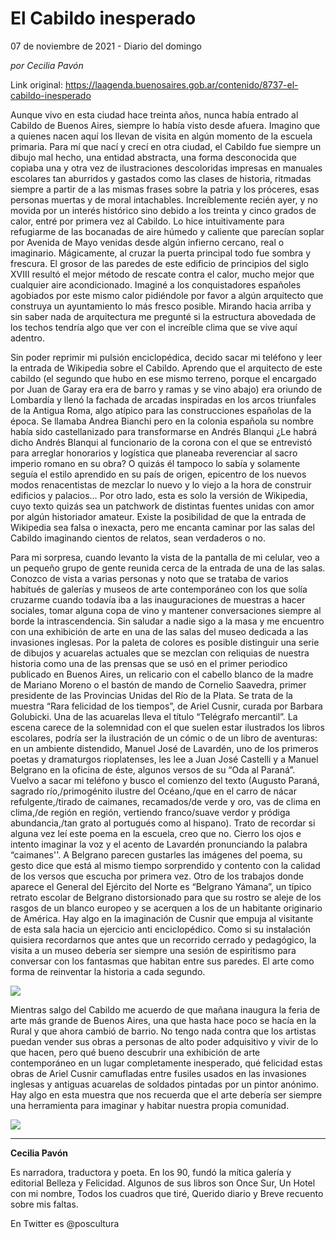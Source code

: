 # El Cabildo inesperado



07 de noviembre de 2021 - Diario del domingo

_por Cecilia Pavón_

Link original: https://laagenda.buenosaires.gob.ar/contenido/8737-el-cabildo-inesperado



Aunque vivo en esta ciudad hace treinta años, nunca había entrado al Cabildo de Buenos Aires, siempre lo había visto desde afuera. Imagino que a quienes nacen aquí los llevan de visita en algún momento de la escuela primaria. Para mí que nací y crecí en otra ciudad, el Cabildo fue siempre un dibujo mal hecho, una entidad abstracta, una forma desconocida que copiaba una y otra vez de ilustraciones descoloridas impresas en manuales escolares tan aburridos y gastados como las clases de historia, ritmadas siempre a partir de a las mismas frases sobre la patria y los próceres, esas personas muertas y de moral intachables. Increíblemente recién ayer, y no movida por un interés histórico sino debido a los treinta y cinco grados de calor, entré por primera vez al Cabildo. Lo hice intuitivamente para refugiarme de las bocanadas de aire húmedo y caliente que parecían soplar por Avenida de Mayo venidas desde algún infierno cercano, real o imaginario. Mágicamente, al cruzar la puerta principal todo fue sombra y frescura. El grosor de las paredes de este edificio de principios del siglo XVIII resultó el mejor método de rescate contra el calor, mucho mejor que cualquier aire acondicionado. Imaginé a los conquistadores españoles agobiados por este mismo calor pidiéndole por favor a algún arquitecto que construya un ayuntamiento lo más fresco posible. Mirando hacia arriba y sin saber nada de arquitectura me pregunté si la estructura abovedada de los techos tendría algo que ver con el increíble clima que se vive aquí adentro.




Sin poder reprimir mi pulsión enciclopédica, decido sacar mi teléfono y leer la entrada de Wikipedia sobre el Cabildo. Aprendo que el arquitecto de este cabildo (el segundo que hubo en ese mismo terreno, porque el encargado por Juan de Garay era era de barro y ramas y se vino abajo) era oriundo de Lombardía y llenó la fachada de arcadas inspiradas en los arcos triunfales de la Antigua Roma, algo atípico para las construcciones españolas de la época. Se llamaba Andrea Bianchi pero en la colonia española su nombre había sido castellanizado para transformarse en Andrés Blanqui ¿Le habrá dicho Andrés Blanqui al funcionario de la corona con el que se entrevistó para arreglar honorarios y logística que planeaba reverenciar al sacro imperio romano en su obra? O quizás él tampoco lo sabía y solamente seguía el estilo aprendido en su país de origen, epicentro de los nuevos modos renacentistas de mezclar lo nuevo y lo viejo a la hora de construir edificios y palacios… Por otro lado, esta es solo la versión de Wikipedia, cuyo texto quizás sea un patchwork de distintas fuentes unidas con amor por algún historiador amateur. Existe la posibilidad de que la entrada de Wikipedia sea falsa o inexacta, pero me encanta caminar por las salas del Cabildo imaginando cientos de relatos, sean verdaderos o no.




Para mi sorpresa, cuando levanto la vista de la pantalla de mi celular, veo a un pequeño grupo de gente reunida cerca de la entrada de una de las salas. Conozco de vista a varias personas y noto que se trataba de varios habitués de galerías y museos de arte contemporáneo con los que solía cruzarme cuando todavía iba a las inauguraciones de muestras a hacer sociales, tomar alguna copa de vino y mantener conversaciones siempre al borde la intrascendencia. Sin saludar a nadie sigo a la masa y me encuentro con una exhibición de arte en una de las salas del museo dedicada a las invasiones inglesas. Por la paleta de colores es posible distinguir una serie de dibujos y acuarelas actuales que se mezclan con reliquias de nuestra historia como una de las prensas que se usó en el primer periodico publicado en Buenos Aires, un relicario con el cabello blanco de la madre de Mariano Moreno o el bastón de mando de Cornelio Saavedra, primer presidente de las Provincias Unidas del Río de la Plata. Se trata de la muestra “Rara felicidad de los tiempos”, de Ariel Cusnir, curada por Barbara Golubicki. Una de las acuarelas lleva el título “Telégrafo mercantil”. La escena carece de la solemnidad con el que suelen estar ilustrados los libros escolares, podría ser la ilustración de un cómic o de un libro de aventuras: en un ambiente distendido, Manuel José de Lavardén, uno de los primeros poetas y dramaturgos rioplatenses, les lee a Juan José Castelli y a Manuel Belgrano en la oficina de éste, algunos versos de su “Oda al Paraná”. Vuelvo a sacar mi teléfono y busco el comienzo del texto (Augusto Paraná, sagrado río,/primogénito ilustre del Océano,/que en el carro de nácar refulgente,/tirado de caimanes, recamados/de verde y oro, vas de clima en clima,/de región en región, vertiendo franco/suave verdor y pródiga abundancia,/tan grato al portugués como al hispano). Trato de recordar si alguna vez leí este poema en la escuela, creo que no. Cierro los ojos e intento imaginar la voz y el acento de Lavardén pronunciando la palabra “caimanes''. A Belgrano parecen gustarles las imágenes del poema, su gesto dice que está al mismo tiempo sorprendido y contento con la calidad de los versos que escucha por primera vez. Otro de los trabajos donde aparece el General del Ejército del Norte es “Belgrano Yámana”, un típico retrato escolar de Belgrano distorsionado para que su rostro se aleje de los rasgos de un blanco europeo y se acerquen a los de un habitante originario de América. Hay algo en la imaginación de Cusnir que empuja al visitante de esta sala hacia un ejercicio anti enciclopédico. Como si su instalación quisiera recordarnos que antes que un recorrido cerrado y pedagógico, la visita a un museo debería ser siempre una sesión de espiritismo para conversar con los fantasmas que habitan entre sus paredes. El arte como forma de reinventar la historia a cada segundo.




![](https://cdn.feater.me/files/images/109771/59241796-f240-471f-a420-656962808404.jpg)




Mientras salgo del Cabildo me acuerdo de que mañana inaugura la feria de arte más grande de Buenos Aires, una que hasta hace poco se hacía en la Rural y que ahora cambió de barrio. No tengo nada contra que los artistas puedan vender sus obras a personas de alto poder adquisitivo y vivir de lo que hacen, pero qué bueno descubrir una exhibición de arte contemporáneo en un lugar completamente inesperado, qué felicidad estas obras de Ariel Cusnir camufladas entre fusiles usados en las invasiones inglesas y antiguas acuarelas de soldados pintadas por un pintor anónimo. Hay algo en esta muestra que nos recuerda que el arte debería ser siempre una herramienta para imaginar y habitar nuestra propia comunidad.




![](https://cdn.feater.me/files/images/110238/f9cf02f5-ef23-4c95-b458-50b67ed4d3fb.png)




---




**Cecilia Pavón**




Es narradora, traductora y poeta. En los 90, fundó la mítica galería y editorial Belleza y Felicidad. Algunos de sus libros son Once Sur, Un Hotel con mi nombre, Todos los cuadros que tiré, Querido diario y Breve recuento sobre mis faltas.




En Twitter es @poscultura



